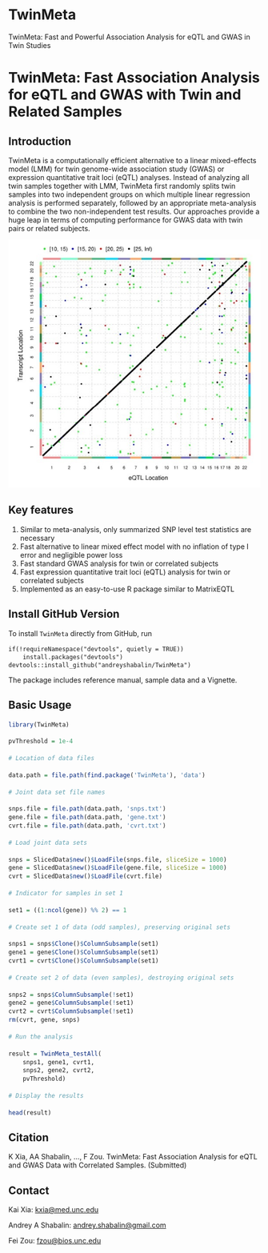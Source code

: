 # TwinMeta
TwinMeta: Fast and Powerful Association Analysis for eQTL and GWAS in Twin Studies

# TwinMeta: Fast Association Analysis for eQTL and GWAS with Twin and Related Samples

## Introduction

TwinMeta is a computationally efficient alternative to a linear mixed-effects model (LMM)
for twin genome-wide association study (GWAS) or expression quantitative trait loci (eQTL) analyses.
Instead of analyzing all twin samples together with LMM,
TwinMeta first randomly splits twin samples into two independent
groups on which multiple linear regression analysis is performed separately,
followed by an appropriate meta-analysis to combine the two non-independent test results.
Our approaches provide a huge leap in terms of computing performance for GWAS data with twin pairs or related subjects. 

![img](Scatter.jpg)

## Key features
1. Similar to meta-analysis, only summarized SNP level test statistics are necessary
2. Fast alternative to linear mixed effect model with no inflation of type I error and negligible power loss
3. Fast standard GWAS analysis for twin or correlated subjects
4. Fast expression quantitative trait loci (eQTL) analysis for twin or correlated subjects
5. Implemented as an easy-to-use R package similar to MatrixEQTL

## Install GitHub Version
To install `TwinMeta` directly from GitHub, run

```
if(!requireNamespace("devtools", quietly = TRUE))
    install.packages("devtools")
devtools::install_github("andreyshabalin/TwinMeta")
```

The package includes reference manual, sample data and a Vignette.

## Basic Usage

```r
library(TwinMeta)

pvThreshold = 1e-4

# Location of data files

data.path = file.path(find.package('TwinMeta'), 'data')

# Joint data set file names

snps.file = file.path(data.path, 'snps.txt')
gene.file = file.path(data.path, 'gene.txt')
cvrt.file = file.path(data.path, 'cvrt.txt')

# Load joint data sets

snps = SlicedData$new()$LoadFile(snps.file, sliceSize = 1000)
gene = SlicedData$new()$LoadFile(gene.file, sliceSize = 1000)
cvrt = SlicedData$new()$LoadFile(cvrt.file)

# Indicator for samples in set 1

set1 = ((1:ncol(gene)) %% 2) == 1

# Create set 1 of data (odd samples), preserving original sets

snps1 = snps$Clone()$ColumnSubsample(set1)
gene1 = gene$Clone()$ColumnSubsample(set1)
cvrt1 = cvrt$Clone()$ColumnSubsample(set1)

# Create set 2 of data (even samples), destroying original sets

snps2 = snps$ColumnSubsample(!set1)
gene2 = gene$ColumnSubsample(!set1)
cvrt2 = cvrt$ColumnSubsample(!set1)
rm(cvrt, gene, snps)

# Run the analysis

result = TwinMeta_testAll(
    snps1, gene1, cvrt1,
    snps2, gene2, cvrt2,
    pvThreshold)

# Display the results

head(result)
```

## Citation
K Xia, AA Shabalin, ..., F Zou. TwinMeta: Fast Association Analysis for eQTL and GWAS Data with Correlated Samples. (Submitted)

## Contact
Kai Xia: kxia@med.unc.edu

Andrey A Shabalin: andrey.shabalin@gmail.com

Fei Zou: fzou@bios.unc.edu

